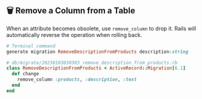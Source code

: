 ## 🗑️ Remove a Column from a Table

When an attribute becomes obsolete, use `remove_column` to drop it. Rails will automatically reverse the operation when rolling back.

```ruby
# Terminal command
generate migration RemoveDescriptionFromProducts description:string

# db/migrate/20230103030303_remove_description_from_products.rb
class RemoveDescriptionFromProducts < ActiveRecord::Migration[6.1]
  def change
    remove_column :products, :description, :text
  end
end
```